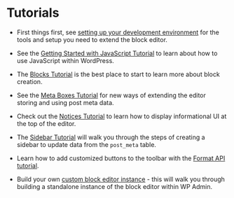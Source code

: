 # Tutorials

-   First things first, see [setting up your development environment](/docs/designers-developers/developers/tutorials/javascript/readme.md) for the tools and setup you need to extend the block editor.

-   See the [Getting Started with JavaScript Tutorial](/docs/designers-developers/developers/tutorials/javascript/readme.md) to learn about how to use JavaScript within WordPress.

-   The [Blocks Tutorial](/docs/designers-developers/developers/tutorials/block-tutorial/readme.md) is the best place to start to learn more about block creation.

-   See the [Meta Boxes Tutorial](/docs/designers-developers/developers/tutorials/metabox/readme.md) for new ways of extending the editor storing and using post meta data.

-   Check out the [Notices Tutorial](/docs/designers-developers/developers/tutorials/notices/README.md) to learn how to display informational UI at the top of the editor.

-   The [Sidebar Tutorial](/docs/designers-developers/developers/tutorials/sidebar-tutorial/plugin-sidebar-0.md) will walk you through the steps of creating a sidebar to update data from the `post_meta` table.

-   Learn how to add customized buttons to the toolbar with the [Format API tutorial](/docs/designers-developers/developers/tutorials/format-api/).

-   Build your own [custom block editor instance](/docs/designers-developers/developers/platform/custom-block-editor/) - this will walk you through building a standalone instance of the block editor within WP Admin.

